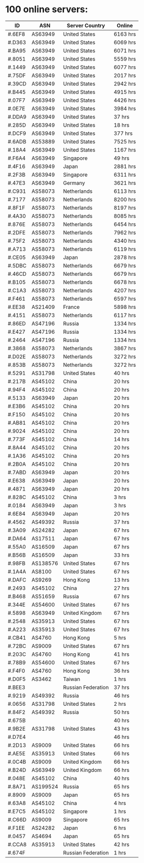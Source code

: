 # 100 online servers:

| ID | ASN | Server Country | Online |
| ------ | ------ | ------ | ------ |
| #.6EF8 | AS63949 | United States | 6163 hrs |
| #.D363 | AS63949 | United States | 6069 hrs |
| #.BA95 | AS63949 | United States | 6071 hrs |
| #.8051 | AS63949 | United States | 5559 hrs |
| #.1449 | AS63949 | United States | 6077 hrs |
| #.75DF | AS63949 | United States | 2017 hrs |
| #.39CD | AS63949 | United States | 2942 hrs |
| #.B445 | AS63949 | United States | 4915 hrs |
| #.07F7 | AS63949 | United States | 4426 hrs |
| #.0E7E | AS63949 | United States | 3984 hrs |
| #.DDA9 | AS63949 | United States | 37 hrs |
| #.285D | AS63949 | United States | 18 hrs |
| #.DCF9 | AS63949 | United States | 377 hrs |
| #.6ADB | AS53889 | United States | 7525 hrs |
| #.18A4 | AS63949 | United States | 1167 hrs |
| #.F6A4 | AS63949 | Singapore | 49 hrs |
| #.4F16 | AS63949 | Japan | 2881 hrs |
| #.2F3B | AS63949 | Singapore | 6311 hrs |
| #.47E3 | AS63949 | Germany | 3621 hrs |
| #.C931 | AS58073 | Netherlands | 6113 hrs |
| #.7177 | AS58073 | Netherlands | 8200 hrs |
| #.8F1F | AS58073 | Netherlands | 8197 hrs |
| #.4A30 | AS58073 | Netherlands | 8085 hrs |
| #.876E | AS58073 | Netherlands | 6454 hrs |
| #.2DFE | AS58073 | Netherlands | 7962 hrs |
| #.75F2 | AS58073 | Netherlands | 4340 hrs |
| #.A713 | AS58073 | Netherlands | 6119 hrs |
| #.CE05 | AS63949 | Japan | 2878 hrs |
| #.5DBC | AS58073 | Netherlands | 6679 hrs |
| #.46CD | AS58073 | Netherlands | 6679 hrs |
| #.B105 | AS58073 | Netherlands | 6678 hrs |
| #.C1A3 | AS58073 | Netherlands | 4207 hrs |
| #.F461 | AS58073 | Netherlands | 6597 hrs |
| #.EE38 | AS21409 | France | 5898 hrs |
| #.4151 | AS58073 | Netherlands | 6117 hrs |
| #.86ED | AS47196 | Russia | 1334 hrs |
| #.E427 | AS47196 | Russia | 1334 hrs |
| #.2464 | AS47196 | Russia | 1334 hrs |
| #.3868 | AS58073 | Netherlands | 3867 hrs |
| #.D02E | AS58073 | Netherlands | 3272 hrs |
| #.853B | AS58073 | Netherlands | 3272 hrs |
| #.5291 | AS31798 | United States | 40 hrs |
| #.217B | AS45102 | China | 20 hrs |
| #.94F4 | AS45102 | China | 20 hrs |
| #.5133 | AS63949 | Japan | 20 hrs |
| #.E3B6 | AS45102 | China | 20 hrs |
| #.F150 | AS45102 | China | 20 hrs |
| #.AB81 | AS45102 | China | 20 hrs |
| #.9024 | AS45102 | China | 20 hrs |
| #.773F | AS45102 | China | 14 hrs |
| #.8A44 | AS45102 | China | 20 hrs |
| #.1A36 | AS45102 | China | 20 hrs |
| #.2B0A | AS45102 | China | 20 hrs |
| #.7ABD | AS63949 | Japan | 20 hrs |
| #.E638 | AS63949 | Japan | 20 hrs |
| #.4871 | AS63949 | Japan | 20 hrs |
| #.828C | AS45102 | China | 3 hrs |
| #.0184 | AS63949 | Japan | 3 hrs |
| #.6E84 | AS63949 | Japan | 20 hrs |
| #.4562 | AS49392 | Russia | 37 hrs |
| #.3A09 | AS24282 | Japan | 67 hrs |
| #.DA64 | AS17511 | Japan | 67 hrs |
| #.55A0 | AS16509 | Japan | 67 hrs |
| #.B56B | AS16509 | Japan | 33 hrs |
| #.98FB | AS138576 | United States | 67 hrs |
| #.1A4A | AS8100 | United States | 67 hrs |
| #.DAFC | AS9269 | Hong Kong | 13 hrs |
| #.2493 | AS45102 | China | 27 hrs |
| #.B468 | AS51659 | Russia | 67 hrs |
| #.344E | AS54600 | United States | 67 hrs |
| #.5898 | AS63949 | United Kingdom | 67 hrs |
| #.2548 | AS35913 | United States | 67 hrs |
| #.A223 | AS35913 | United States | 67 hrs |
| #.CB41 | AS4760 | Hong Kong | 5 hrs |
| #.72BC | AS9009 | United States | 67 hrs |
| #.203C | AS4760 | Hong Kong | 41 hrs |
| #.78B9 | AS54600 | United States | 67 hrs |
| #.F4F0 | AS4760 | Hong Kong | 36 hrs |
| #.D0F5 | AS3462 | Taiwan | 1 hrs |
| #.BEE3 |  | Russian Federation | 37 hrs |
| #.9219 | AS49392 | Russia | 46 hrs |
| #.0656 | AS31798 | United States | 2 hrs |
| #.84F2 | AS49392 | Russia | 50 hrs |
| #.675B |  |  | 40 hrs |
| #.9B2E | AS31798 | United States | 43 hrs |
| #.D7E4 |  |  | 46 hrs |
| #.2D13 | AS9009 | United States | 66 hrs |
| #.AE5E | AS35913 | United States | 66 hrs |
| #.0C4B | AS9009 | United Kingdom | 66 hrs |
| #.B24D | AS63949 | United Kingdom | 66 hrs |
| #.048E | AS45102 | China | 40 hrs |
| #.8A71 | AS199524 | Russia | 65 hrs |
| #.8909 | AS9009 | Japan | 65 hrs |
| #.63A8 | AS45102 | China | 4 hrs |
| #.E7C5 | AS45102 | Singapore | 1 hrs |
| #.C66D | AS9009 | Singapore | 65 hrs |
| #.F1EE | AS24282 | Japan | 6 hrs |
| #.0457 | AS4694 | Japan | 65 hrs |
| #.CCA8 | AS35913 | United States | 42 hrs |
| #.674F |  | Russian Federation | 1 hrs |

